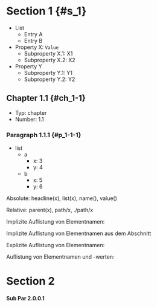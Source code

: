 # Section 1 {#s_1}

* List
    + Entry A
    + Entry B
* Property X: `Value`
    + Subproperty X.1: X1
    + Subproperty X.2: X2
* Property Y
    + Subproperty Y.1: Y1
    + Subproperty Y.2: Y2

## Chapter 1.1 {#ch_1-1}

* Typ: chapter
* Number: 1.1

### Paragraph 1.1.1 {#p_1-1-1}

* list
    + a
        - x: 3
        - y: 4
    + b
        - x: 5
        - y: 6

Absolute: headline(x), list(x), name(), value()

Relative: parent(x), path/x, ./path/x

Implizite Auflistung von Elementnamen:

<!-- #data-table /Section 1/List/* -->
<!--
Entry A
Entry B
-->

Implizite Auflistung von Elementnamen aus dem Abschnitt

<!-- #data-table list/a/* -->
<!--
x
y
-->

Explizite Auflistung von Elementnamen:

<!-- #data-table
SELECT name() AS Entries
FROM /Section 1/List/*
-->
<!--
Entries
=======
Entry A
Entry B
-->

Auflistung von Elementnamen und -werten:

<!-- #data-table
SELECT parent(1) AS List, value() AS Value
FROM Paragraph 1.1.1/list/*/x
-->
<!--
List, Value
===========
a, 3
b, 5
-->

# Section 2

#### Sub Par 2.0.0.1

